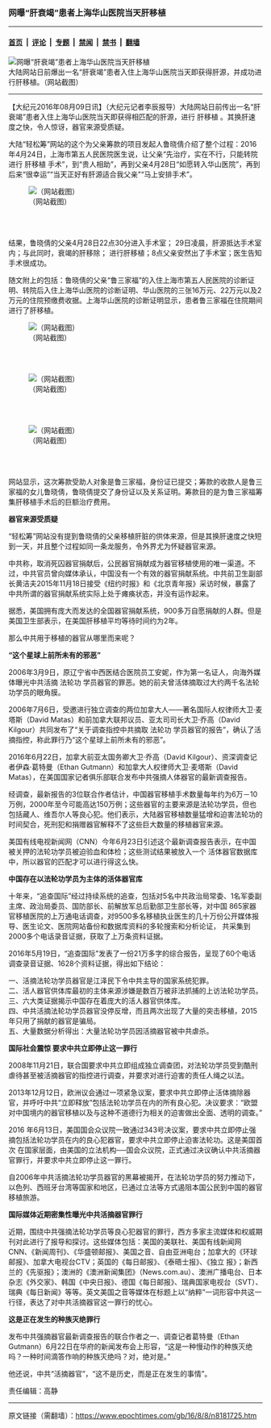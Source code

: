 ### 网曝“肝衰竭”患者上海华山医院当天肝移植

---

#### [首页](../../../..?n8181725) &nbsp;|&nbsp; [评论](../../../../../epoch-comment?n8181725) &nbsp;|&nbsp; [专题](../../../../../epoch-special?n8181725) &nbsp;|&nbsp; [禁闻](../../../../../epoch-news?n8181725) &nbsp;|&nbsp; [禁书](../../../../../books?n8181725) &nbsp;|&nbsp; [翻墙](https://github.com/gfw-breaker/nogfw/blob/master/README.md?n8181725)


<div><img alt="网曝“肝衰竭”患者上海华山医院当天肝移植" class="attachment-djy_600_400 size-djy_600_400 wp-post-image" src="https://i.epochtimes.com/assets/uploads/2016/08/Screen-Shot-2016-08-08-at-11.45.11-AM-600x400.png"/>
<div class="caption">
 大陆网站日前爆出一名“肝衰竭”患者入住上海华山医院当天即获得肝源，并成功进行肝移植。（网站截图）
</div></div><hr/><div class="post_content" id="artbody" itemprop="articleBody">
 <!-- article content begin -->
 <p>
  【大纪元2016年08月09日讯】（大纪元记者李辰报导）大陆网站日前传出一名“肝衰竭”患者入住上海华山医院当天即获得相匹配的肝源，进行
  <ok href="https://www.epochtimes.com/gb/tag/%E8%82%9D%E7%A7%BB%E6%A4%8D.html">
   肝移植
  </ok>
  。其换肝速度之快，令人惊讶，器官来源受质疑。
 </p>
 <p>
  大陆“轻松筹”网站的这个为父亲筹款的项目发起人鲁晓倩介绍了整个过程：2016年4月24日，上海市第五人民医院医生说，让父亲“先治疗，实在不行，只能转院进行
  <ok href="https://www.epochtimes.com/gb/tag/%E8%82%9D%E7%A7%BB%E6%A4%8D.html">
   肝移植
  </ok>
  手术”，到“贵人相助”，再到父亲4月28日“如愿转入华山医院”，再到后来“很幸运”“当天正好有肝源适合我父亲”“马上安排手术”。
 </p>
 <figure aria-describedby="caption-attachment-8181763" class="wp-caption aligncenter" id="attachment_8181763" style="width: 450px">
  <ok href=" https://i.epochtimes.com/assets/uploads/2016/08/Screen-Shot-2016-08-08-at-4.20.33-PM-450x293.png" rel="noreferrer noopener" target="_blank">
   <img alt="（网站截图）" class="size-medium wp-image-8181763" src="https://i.epochtimes.com/assets/uploads/2016/08/Screen-Shot-2016-08-08-at-4.20.33-PM-450x293.png"/>
  </ok>
  <br/><figcaption class="wp-caption-text" id="caption-attachment-8181763">
   （网站截图）
  </figcaption><br/>
 </figure><br/>
 <p>
  结果，鲁晓倩的父亲4月28日22点30分进入手术室； 29日凌晨，肝源抵达手术室内；与此同时，衰竭的肝移除； 进行肝移植；8点父亲安然出了手术室；医生告知手术很成功。
 </p>
 <p>
  随文附上的包括：鲁晓倩的父亲“鲁三家福”的入住上海市第五人民医院的诊断证明、转院后入住上海华山医院的诊断证明、华山医院的三张16万元、22万元以及2万元的住院预缴费收据。上海华山医院的诊断证明显示，患者鲁三家福在住院期间进行了肝移植。
 </p>
 <figure aria-describedby="caption-attachment-8181748" class="wp-caption aligncenter" id="attachment_8181748" style="width: 450px">
  <ok href=" https://i.epochtimes.com/assets/uploads/2016/08/Screen-Shot-2016-08-08-at-11.45.38-AM-450x403.png" rel="noreferrer noopener" target="_blank">
   <img alt="（网站截图）" class="size-medium wp-image-8181748" src="https://i.epochtimes.com/assets/uploads/2016/08/Screen-Shot-2016-08-08-at-11.45.38-AM-450x403.png"/>
  </ok>
  <br/><figcaption class="wp-caption-text" id="caption-attachment-8181748">
   （网站截图）
  </figcaption><br/>
 </figure><br/>
 <figure aria-describedby="caption-attachment-8181751" class="wp-caption aligncenter" id="attachment_8181751" style="width: 450px">
  <ok href=" https://i.epochtimes.com/assets/uploads/2016/08/Screen-Shot-2016-08-08-at-11.46.10-AM-450x497.png" rel="noreferrer noopener" target="_blank">
   <img alt="（网站截图）" class="size-medium wp-image-8181751" src="https://i.epochtimes.com/assets/uploads/2016/08/Screen-Shot-2016-08-08-at-11.46.10-AM-450x497.png"/>
  </ok>
  <br/><figcaption class="wp-caption-text" id="caption-attachment-8181751">
   （网站截图）
  </figcaption><br/>
 </figure><br/>
 <figure aria-describedby="caption-attachment-8181754" class="wp-caption aligncenter" id="attachment_8181754" style="width: 450px">
  <ok href=" https://i.epochtimes.com/assets/uploads/2016/08/Screen-Shot-2016-08-08-at-11.46.40-AM-450x428.png" rel="noreferrer noopener" target="_blank">
   <img alt="（网站截图）" class="size-medium wp-image-8181754" src="https://i.epochtimes.com/assets/uploads/2016/08/Screen-Shot-2016-08-08-at-11.46.40-AM-450x428.png"/>
  </ok>
  <br/><figcaption class="wp-caption-text" id="caption-attachment-8181754">
   （网站截图）
  </figcaption><br/>
 </figure><br/>
 <p>
  网站显示，这次筹款受助人对象是鲁三家福，身份证已提交；筹款的收款人是鲁三家福的女儿鲁晓倩，鲁晓倩提交了身份证以及关系证明。筹款目的是为鲁三家福筹集肝移植手术后的巨额治疗费用。
 </p>
 <p>
  <strong>
   器官来源受质疑
  </strong>
 </p>
 <p>
  “轻松筹”网站没有提到鲁晓倩的父亲移植肝脏的供体来源，但是其换肝速度之快短到一天，并且整个过程如同一条龙服务，令外界尤为怀疑器官来源。
 </p>
 <p>
  中共称，取消死囚器官捐献后，公民器官捐献成为器官移植使用的唯一渠道。不过，中共官员曾向媒体承认，中国没有一个有效的器官捐献系统。中共前卫生副部长黄洁夫2015年11月18日接受《纽约时报》和《北京青年报》采访时候，暴露了中共所谓的器官捐献系统实际上处于瘫痪状态，并没有运作起来。
 </p>
 <p>
  据悉，美国拥有庞大而发达的全国器官捐献系统，900多万自愿捐献的人群。但是美国卫生部表示，在美国肝移植平均等待时间约为2年。
 </p>
 <p>
  那么中共用于移植的器官从哪里而来呢？
 </p>
 <p>
  <strong>
   “这个星球上前所未有的邪恶”
  </strong>
 </p>
 <p>
  2006年3月9日，原辽宁省中西医结合医院员工安妮，作为第一名证人，向海外媒体曝光中共活摘
  <ok href="https://www.epochtimes.com/gb/tag/%E6%B3%95%E8%BD%AE%E5%8A%9F.html">
   法轮功
  </ok>
  学员器官的罪恶。她的前夫曾活体摘取过大约两千名法轮功学员的眼角膜。
 </p>
 <p>
  2006年7月6日，受邀进行独立调查的两位加拿大人——著名国际人权律师大卫‧麦塔斯（David Matas）和前加拿大联邦议员、亚太司司长大卫‧乔高（David Kilgour）共同发布了“关于调查指控中共摘取
  <ok href="https://www.epochtimes.com/gb/tag/%E6%B3%95%E8%BD%AE%E5%8A%9F.html">
   法轮功
  </ok>
  学员器官的报告”，确认了活摘指控，称此罪行乃“这个星球上前所未有的邪恶”。
 </p>
 <p>
  2016年6月22日，加拿大前亚太国务卿大卫‧乔高（David Kilgour）、资深调查记者伊森‧葛特曼（Ethan Gutmann）和加拿大人权律师大卫‧麦塔斯（David Matas），在美国国家记者俱乐部联合发布中共强摘人体器官的最新调查报告。
 </p>
 <p>
  经调查，最新报告的3位联合作者估计，中国器官移植手术数量每年约为6万－10万例，2000年至今可能高达150万例；这些器官的主要来源是法轮功学员，但也包括藏人、维吾尔人等良心犯。他们表示，大陆器官移植数量猛增和迫害法轮功的时间契合，死刑犯和捐赠器官解释不了这些巨大数量的移植器官来源。
 </p>
 <p>
  美国有线电视新闻网（CNN）今年6月23日引述这个最新调查报告表示，在中国被关押的法轮功学员被迫验血和体检；这些测试结果被放入一个
  <ok href="https://www.epochtimes.com/gb/tag/%E6%B4%BB%E4%BD%93%E5%99%A8%E5%AE%98%E6%95%B0%E6%8D%AE%E5%BA%93.html">
   活体器官数据库
  </ok>
  中，所以器官的匹配才可以进行得这么快。
 </p>
 <p>
  <strong>
   中国存在以法轮功学员为主体的活体器官库
  </strong>
 </p>
 <p>
  十年来，“追查国际”经过持续系统的追查，包括对5名中共政治局常委、1名军委副主席、政治局委员、国防部长、前解放军总后勤部卫生部长等，对中国 865家器官移植医院的上万通电话调查，对9500多名移植执业医生的几十万份公开媒体报导、医生论文、医院网站备份和数据库资料的多轮搜索和分析论证， 共采集到2000多个电话录音证据，获取了上万条资料证据。
 </p>
 <p>
  2016年5月19日，“追查国际”发表了一份21万多字的综合报告，呈现了60个电话调查录音证据、1628个资料证据，得出如下结论：
 </p>
 <p>
  一、活摘法轮功学员器官是江泽民下令中共主导的国家系统犯罪。
  <br/>
  二、活人器官供体库最初的主体来源涉嫌是数百万被非法抓捕的上访法轮功学员。
  <br/>
  三、六大类证据揭示中国存在着庞大的活人器官供体库。
  <br/>
  四、中共活摘法轮功学员器官没停反增，而且两次出现了大量的突击移植，2015年只用了捐献的器官是骗局。
  <br/>
  五、大量数据分析得出：大量法轮功学员因活摘器官被中共虐杀。
 </p>
 <p>
  <strong>
   国际社会震惊 要求中共立即停止这一罪行
  </strong>
 </p>
 <p>
  2008年11月21日，联合国要求中共立即组成独立调查团，对法轮功学员受到酷刑虐待甚至被活摘器官的指控进行调查，并要求对进行迫害的责任人绳之以法。
 </p>
 <p>
  2013年12月12日，欧洲议会通过一项紧急议案，要求中共立即停止活体摘除器官，并呼吁中共“立即释放”包括法轮功学员在内的所有良心犯。决议要求：“欧盟对中国境内的器官移植以及与这种不道德行为相关的迫害做出全面、透明的调查。”
 </p>
 <p>
  2016 年6月13日，美国国会众议院一致通过343号决议案，要求中共立即停止强摘包括法轮功学员在内的良心犯器官，要求中共立即停止迫害法轮功。这是美国首次 在国家层面，由美国的立法机构──国会众议院，正式通过决议确认中共活摘器官罪行，并要求中共立即停止这一罪行。
 </p>
 <p>
  自2006年中共活摘法轮功学员器官的黑幕被揭开，在法轮功学员的努力推动下，以色列、西班牙台湾等国家和地区，已通过立法等方式遏阻本国公民到中国的器官移植旅游。
 </p>
 <p>
  <strong>
   国际媒体近期密集性曝光中共活摘器官罪行
  </strong>
 </p>
 <p>
  近期，围绕中共强摘法轮功学员等良心犯器官的罪行，西方多家主流媒体和权威期刊对此进行了报导和探讨。这些媒体包括：美国的美联社、美国有线新闻网 CNN、《新闻周刊》、《华盛顿邮报》、美国之音、自由亚洲电台；加拿大的《环球邮报》、加拿大电视台CTV；英国的《每日邮报》、《泰晤士报》、《独立 报》；新西兰的《先驱报》；澳洲的《澳洲新闻集团》（News.com.au）、澳洲广播电台、日本杂志《外交家》、韩国《中央日报》、德国《每日邮报》、瑞典国家电视台（SVT）、瑞典《每日新闻》等等。英文美国之音等媒体在标题上以“纳粹”一词形容中共这一行径，表达了对中共活摘器官这一罪行的忧心。
 </p>
 <p>
  <strong>
   这是正在发生的种族灭绝罪行
  </strong>
 </p>
 <p>
  发布中共强摘器官最新调查报告的联合作者之一、调查记者葛特曼（Ethan Gutmann）6月22日在华府的新闻发布会上形容，“这是一种慢动作的种族灭绝吗？一种时间滴答作响的种族灭绝吗？对，绝对是。”
 </p>
 <p>
  他还说，中共“活摘器官”，“这不是历史，而是正在发生的事情”。
 </p>
 <p>
  责任编辑：高静
 </p>
 <!-- article content end -->
 <div id="below_article_ad">
 </div>
</div>


---

原文链接（需翻墙）：https://www.epochtimes.com/gb/16/8/8/n8181725.htm